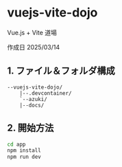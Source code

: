 # vuejs-vite-dojo

Vue.js + Vite 道場

作成日 2025/03/14

## 1. ファイル＆フォルダ構成

```text
--vuejs-vite-dojo/
    |--.devcontainer/
    `--azuki/
    |--docs/
```

## 2. 開始方法

```bash
cd app
npm install
npm run dev
```
